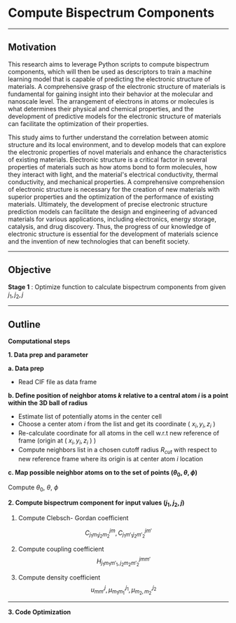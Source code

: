 # **Compute Bispectrum Components**
---
## Motivation

This research aims to leverage Python scripts to compute bispectrum components, which will then be used as descriptors to train a machine learning model that is capable of predicting the electronic structure of materials. A comprehensive grasp of the electronic structure of materials is fundamental for gaining insight into their behavior at the molecular and nanoscale level. The arrangement of electrons in atoms or molecules is what determines their physical and chemical properties, and the development of predictive models for the electronic structure of materials can facilitate the optimization of their properties.

This study aims to further understand the correlation between atomic structure and its local environment, and to develop models that can explore the electronic properties of novel materials and enhance the characteristics of existing materials. Electronic structure is a critical factor in several properties of materials such as how atoms bond to form molecules, how they interact with light, and the material's electrical conductivity, thermal conductivity, and mechanical properties. A comprehensive comprehension of electronic structure is necessary for the creation of new materials with superior properties and the optimization of the performance of existing materials.
Ultimately, the development of precise electronic structure prediction models can facilitate the design and engineering of advanced materials for various applications, including electronics, energy storage, catalysis, and drug discovery. Thus, the progress of our knowledge of electronic structure is essential for the development of materials science and the invention of new technologies that can benefit society.

---
Objective
---

**Stage 1** : Optimize function to calculate bispectrum components from given $j_1, j_2, j$

---
## Outline
**Computational steps**

**1. Data prep and parameter**

**a. Data prep**

- Read CIF file as data frame

**b. Define position of neighbor atoms $k$ relative to a central atom $i$  is a point within the 3D ball of radius**

- Estimate list of potentially atoms in the center cell
- Choose a center atom $i$  from the list and get its coordinate  ( $x_i,y_i,z_i$ )
- Re-calculate coordinate for all atoms in the cell w.r.t new reference of frame  (origin at ( $x_i, y_i, z_i$ ) )
- Compute neighbors list in a chosen cutoff radius $R_{cut}$ with respect to new reference frame where its origin is at center atom $i$  location

**c. Map possible neighbor atoms on to the set of points $(\theta_0, \theta,\phi)$**

Compute $\theta_0, \ \theta, \ \phi$

**2. Compute bispectrum component for input values $(j_1, j_2, j)$**
1. Compute Clebsch- Gordan coefficient

$$ C^{jm}_{{j_1}{m_1}{j_2}{m_2}}, C^{jm'}_{{j_1}{m'_1}{j_2}{m'_2}} $$

2. Compute coupling coefficient
$$H^{jmm'}_{{{j_1}{m_1}{m'_1}} ,{{j_2}{m_2}{m'_2}}}$$

3. Compute  density coefficient
$$u^j_{mm'}, \mu_{m_1m_1'}^{j_1}, \mu_{m_2,m_2'}^{j_2}$$
---
**3. Code Optimization**
